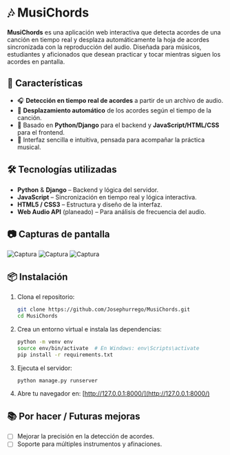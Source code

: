 # 🎶 MusiChords

**MusiChords** es una aplicación web interactiva que detecta acordes de una canción en tiempo real y desplaza automáticamente la hoja de acordes sincronizada con la reproducción del audio. Diseñada para músicos, estudiantes y aficionados que desean practicar y tocar mientras siguen los acordes en pantalla.

## 🚀 Características

- 🎧 **Detección en tiempo real de acordes** a partir de un archivo de audio.
- 📜 **Desplazamiento automático** de los acordes según el tiempo de la canción.
- 🧠 Basado en **Python/Django** para el backend y **JavaScript/HTML/CSS** para el frontend.
- 🎵 Interfaz sencilla e intuitiva, pensada para acompañar la práctica musical.

## 🛠 Tecnologías utilizadas

- **Python** & **Django** – Backend y lógica del servidor.
- **JavaScript** – Sincronización en tiempo real y lógica interactiva.
- **HTML5 / CSS3** – Estructura y diseño de la interfaz.
- **Web Audio API** (planeado) – Para análisis de frecuencia del audio.

## 📷 Capturas de pantalla
![Captura](https://i.ibb.co/cXS7H2Hc/Screenshot-28-5-2025-17213-127-0-0-1.jpg)
![Captura](https://i.ibb.co/Q7CtJkfV/Screenshot-28-5-2025-17822-127-0-0-1.jpg)
![Captura](https://i.ibb.co/0RL1qtS0/Screenshot-28-5-2025-172017-127-0-0-1.jpg)


## 📦 Instalación

1. Clona el repositorio:

   ```bash
   git clone https://github.com/Josephurrego/MusiChords.git
   cd MusiChords
   ```
2. Crea un entorno virtual e instala las dependencias:

   ```bash
   python -m venv env
   source env/bin/activate  # En Windows: env\Scripts\activate
   pip install -r requirements.txt
   ```

3. Ejecuta el servidor:

   ```bash
   python manage.py runserver
   ```

4. Abre tu navegador en: [http://127.0.0.1:8000/](http://127.0.0.1:8000/)

## 📚 Por hacer / Futuras mejoras

* [ ] Mejorar la precisión en la detección de acordes.
* [ ] Soporte para múltiples instrumentos y afinaciones.
